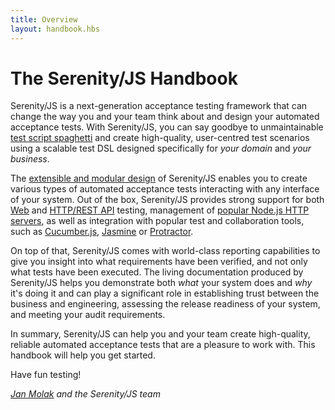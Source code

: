 ```yaml
---
title: Overview
layout: handbook.hbs
---
```

# The Serenity/JS Handbook

Serenity/JS is a next-generation acceptance testing framework that can change the way you and your team think about and design your automated acceptance tests. With Serenity/JS, you can say goodbye to unmaintainable [test script spaghetti](/handbook/tutorials/) and create high-quality, user-centred test scenarios using a scalable test DSL designed specifically for *your domain* and *your business*.

The [extensible and modular design](/modules/) of Serenity/JS enables you to create various types of automated acceptance tests interacting with any interface of your system. Out of the box, Serenity/JS provides strong support for both [Web](/modules/protractor) and [HTTP/REST API](/modules/rest) testing, management of [popular Node.js HTTP servers](/modules/local-server/), as well as integration with popular test and collaboration tools, such as [Cucumber.js](/modules/cucumber), [Jasmine](/modules/protractor) or [Protractor](/modules/protractor).

On top of that, Serenity/JS comes with world-class reporting capabilities to give you insight into what requirements have been verified, and not only what tests have been executed. The living documentation produced by Serenity/JS helps you demonstrate both _what_ your system does and _why_ it's doing it and can play a significant role in establishing trust between the business and engineering, assessing the release readiness of your system, and meeting your audit requirements.

In summary, Serenity/JS can help you and your team create high-quality, reliable automated acceptance tests that are a pleasure to work with.
This handbook will help you get started.

Have fun testing!

_[Jan Molak](https://janmolak.com) and the Serenity/JS team_
